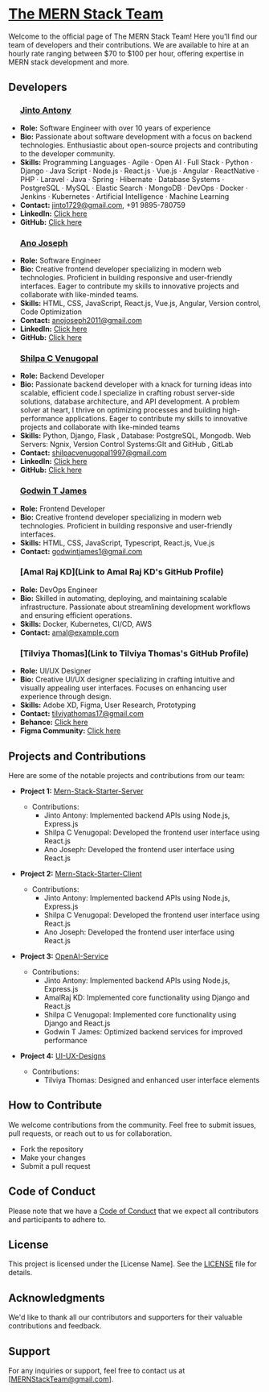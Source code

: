 # [The MERN Stack Team](https://mernstackteam.github.io)

Welcome to the official page of The MERN Stack Team! Here you'll find our team of developers and their contributions. We are available to hire at an hourly rate ranging between $70 to $100 per hour, offering expertise in MERN stack development and more.

## Developers

### &nbsp;&nbsp;&nbsp;&nbsp;&nbsp; [Jinto Antony](https://jintoantony.github.io)

- **Role:** Software Engineer with over 10 years of experience
- **Bio:** Passionate about software development with a focus on backend technologies. Enthusiastic about open-source projects and contributing to the developer community.
- **Skills:** Programming Languages · Agile · Open AI · Full Stack · Python · Django · Java Script · Node.js · React.js · Vue.js · Angular · ReactNative · PHP · Laravel · Java · Spring · Hibernate · Database Systems · PostgreSQL · MySQL · Elastic Search · MongoDB · DevOps · Docker · Jenkins · Kubernetes · Artificial Intelligence · Machine Learning
- **Contact:** jinto1729@gmail.com, +91 9895-780759
- **LinkedIn:** [Click here](https://www.linkedin.com/in/jintoantony/)
- **GitHub:** [Click here](https://github.com/JintoAntony/)

### &nbsp;&nbsp;&nbsp;&nbsp;&nbsp; [Ano Joseph](https://anojoseph.github.io)

- **Role:** Software Engineer 
- **Bio:** Creative frontend developer specializing in modern web technologies. Proficient in building responsive and user-friendly interfaces. Eager to contribute my skills to innovative projects and collaborate with like-minded teams.
- **Skills:** HTML, CSS, JavaScript, React.js, Vue.js, Angular, Version control, Code Optimization
- **Contact:** anojoseph2011@gmail.com
- **LinkedIn:** [Click here](https://www.linkedin.com/in/ano-joseph/)
- **GitHub:** [Click here](https://github.com/anojoseph)

### &nbsp;&nbsp;&nbsp;&nbsp;&nbsp; [Shilpa C Venugopal](https://shilpacvenugopal.github.io)
- **Role:** Backend Developer
- **Bio:** Passionate backend developer with a knack for turning ideas into scalable, efficient code.I specialize in crafting robust server-side solutions, database architecture, and API development. A problem solver at heart, I thrive on optimizing processes and building high-performance applications. Eager to contribute my skills to innovative projects and collaborate with like-minded teams
- **Skills:** Python, Django, Flask , Database: PostgreSQL, Mongodb. Web Servers: Ngnix, Version Control Systems:GIt and GitHub , GitLab
- **Contact:** shilpacvenugopal1997@gmail.com
- **LinkedIn:** [Click here](https://www.linkedin.com/in/shilpa-c-a3874017a/)
- **GitHub:** [Click here](https://github.com/shilpacvenugopal)

### &nbsp;&nbsp;&nbsp;&nbsp;&nbsp; [Godwin T James](https://godwintjames.github.io)

- **Role:** Frontend Developer
- **Bio:** Creative frontend developer specializing in modern web technologies. Proficient in building responsive and user-friendly interfaces.
- **Skills:** HTML, CSS, JavaScript, Typescript, React.js, Vue.js
- **Contact:** godwintjames1@gmail.com

### &nbsp;&nbsp;&nbsp;&nbsp;&nbsp; [Amal Raj KD](Link to Amal Raj KD's GitHub Profile)

- **Role:** DevOps Engineer
- **Bio:** Skilled in automating, deploying, and maintaining scalable infrastructure. Passionate about streamlining development workflows and ensuring efficient operations.
- **Skills:** Docker, Kubernetes, CI/CD, AWS
- **Contact:** amal@example.com

### &nbsp;&nbsp;&nbsp;&nbsp;&nbsp; [Tilviya Thomas](Link to Tilviya Thomas's GitHub Profile)

- **Role:** UI/UX Designer
- **Bio:** Creative UI/UX designer specializing in crafting intuitive and visually appealing user interfaces. Focuses on enhancing user experience through design.
- **Skills:** Adobe XD, Figma, User Research, Prototyping
- **Contact:** tilviyathomas17@gmail.com
- **Behance:** [Click here](https://www.behance.net/tilviyamarythomas/)
- **Figma Community:** [Click here](https://www.figma.com/@tilviya)

## Projects and Contributions

Here are some of the notable projects and contributions from our team:

- **Project 1:** [Mern-Stack-Starter-Server](https://github.com/MERNStackTeam/Mern-Stack-Starter-Server.git)
  - Contributions:
    - Jinto Antony: Implemented backend APIs using Node.js, Express.js
    - Shilpa C Venugopal: Developed the frontend user interface using React.js
    - Ano Joseph: Developed the frontend user interface using React.js

- **Project 2:** [Mern-Stack-Starter-Client](https://github.com/MERNStackTeam/Mern-Stack-Starter-Client.git)
  - Contributions:
    - Jinto Antony: Implemented backend APIs using Node.js, Express.js
    - Shilpa C Venugopal: Developed the frontend user interface using React.js
    - Ano Joseph: Developed the frontend user interface using React.js

- **Project 3:** [OpenAI-Service](https://github.com/MERNStackTeam/OpenAI-Service.git)
  - Contributions:
    - Jinto Antony: Implemented backend APIs using Node.js, Express.js
    - AmalRaj KD: Implemented core functionality using Django and React.js    
    - Shilpa C Venugopal: Implemented core functionality using Django and React.js
    - Godwin T James: Optimized backend services for improved performance

- **Project 4:** [UI-UX-Designs](https://github.com/MERNStackTeam/UI-UX-Designs.git)
  - Contributions:
    - Tilviya Thomas: Designed and enhanced user interface elements

<!-- Add more projects and contributions as necessary -->

## How to Contribute

We welcome contributions from the community. Feel free to submit issues, pull requests, or reach out to us for collaboration.

- Fork the repository
- Make your changes
- Submit a pull request

## Code of Conduct

Please note that we have a [Code of Conduct](link-to-code-of-conduct.md) that we expect all contributors and participants to adhere to.

## License

This project is licensed under the [License Name]. See the [LICENSE](link-to-license.md) file for details.

## Acknowledgments

We'd like to thank all our contributors and supporters for their valuable contributions and feedback.

## Support

For any inquiries or support, feel free to contact us at [MERNStackTeam@gmail.com].
